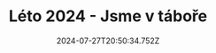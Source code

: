 ---
templateKey: article-post
title: Léto 2024 - Jsme v táboře
date: 2024-07-27T20:50:34.752Z
description: Dorazili jsme v pořádku do areálu tábora :)
featuredpost: false
featuredimage: ../img/leto-2024/leto2024.png
tags:
  - příjezd
---